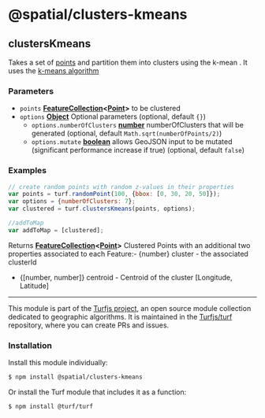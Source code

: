 # @spatial/clusters-kmeans

<!-- Generated by documentation.js. Update this documentation by updating the source code. -->

## clustersKmeans

Takes a set of [points][1] and partition them into clusters using the k-mean .
It uses the [k-means algorithm][2]

### Parameters

-   `points` **[FeatureCollection][3]&lt;[Point][4]>** to be clustered
-   `options` **[Object][5]** Optional parameters (optional, default `{}`)
    -   `options.numberOfClusters` **[number][6]** numberOfClusters that will be generated (optional, default `Math.sqrt(numberOfPoints/2)`)
    -   `options.mutate` **[boolean][7]** allows GeoJSON input to be mutated (significant performance increase if true) (optional, default `false`)

### Examples

```javascript
// create random points with random z-values in their properties
var points = turf.randomPoint(100, {bbox: [0, 30, 20, 50]});
var options = {numberOfClusters: 7};
var clustered = turf.clustersKmeans(points, options);

//addToMap
var addToMap = [clustered];
```

Returns **[FeatureCollection][3]&lt;[Point][4]>** Clustered Points with an additional two properties associated to each Feature:-   {number} cluster - the associated clusterId
-   {[number, number]} centroid - Centroid of the cluster [Longitude, Latitude]

[1]: https://tools.ietf.org/html/rfc7946#section-3.1.2

[2]: https://en.wikipedia.org/wiki/K-means_clustering

[3]: https://tools.ietf.org/html/rfc7946#section-3.3

[4]: https://tools.ietf.org/html/rfc7946#section-3.1.2

[5]: https://developer.mozilla.org/docs/Web/JavaScript/Reference/Global_Objects/Object

[6]: https://developer.mozilla.org/docs/Web/JavaScript/Reference/Global_Objects/Number

[7]: https://developer.mozilla.org/docs/Web/JavaScript/Reference/Global_Objects/Boolean

<!-- This file is automatically generated. Please don't edit it directly:
if you find an error, edit the source file (likely index.js), and re-run
./scripts/generate-readmes in the turf project. -->

---

This module is part of the [Turfjs project](http://turfjs.org/), an open source
module collection dedicated to geographic algorithms. It is maintained in the
[Turfjs/turf](https://github.com/Turfjs/turf) repository, where you can create
PRs and issues.

### Installation

Install this module individually:

```sh
$ npm install @spatial/clusters-kmeans
```

Or install the Turf module that includes it as a function:

```sh
$ npm install @turf/turf
```
